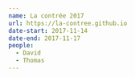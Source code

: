```yaml
---
name: La contrée 2017
url: https://la-contree.github.io
date-start: 2017-11-14
date-end: 2017-11-17
people:
  - David
  - Thomas
---
```

